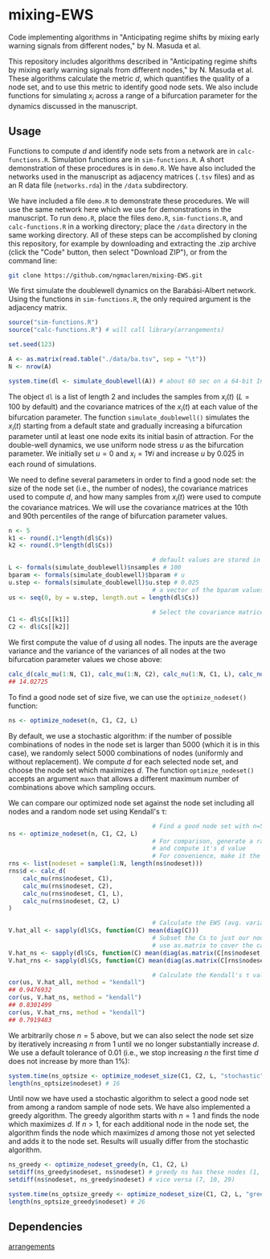 # mixing-EWS

Code implementing algorithms in "Anticipating regime shifts by mixing early warning signals from different nodes," by N. Masuda et al. 

This repository includes algorithms described in "Anticipating regime shifts by mixing early warning signals from different nodes," by N. Masuda et al. These algorithms calculate the metric $d$, which quantifies the quality of a node set, and to use this metric to identify good node sets. We also include functions for simulating $x_i$ across a range of a bifurcation parameter for the dynamics discussed in the manuscript.

## Usage

Functions to compute $d$ and identify node sets from a network are in `calc-functions.R`. Simulation functions are in `sim-functions.R`. A short demonstration of these procedures is in `demo.R`. We have also included the networks used in the manuscript as adjacency matrices (`.tsv` files) and as an R data file (`networks.rda`) in the `/data` subdirectory.

We have included a file `demo.R` to demonstrate these procedures. We will use the same network here which we use for demonstrations in the manuscript. To run `demo.R`, place the files `demo.R`, `sim-functions.R`, and `calc-functions.R` in a working directory; place the `/data` directory in the same working directory. All of these steps can be accomplished by cloning this repository, for example by downloading and extracting the .zip archive (click the "Code" button, then select "Download ZIP"), or from the command line:

```sh
git clone https://github.com/ngmaclaren/mixing-EWS.git
```

We first simulate the doublewell dynamics on the Barabási-Albert network. Using the functions in `sim-functions.R`, the only required argument is the adjacency matrix.
```R
source("sim-functions.R")
source("calc-functions.R") # will call library(arrangements)

set.seed(123)

A <- as.matrix(read.table("./data/ba.tsv", sep = "\t"))
N <- nrow(A)

system.time(dl <- simulate_doublewell(A)) # about 60 sec on a 64-bit Intel Core i3-5010U CPU @ 2.10GHz

```
The object `dl` is a list of length 2 and includes the samples from $x_i(t)$ ($L = 100$ by default) and the covariance matrices of the $x_i(t)$ at each value of the bifurcation parameter. The function `simulate_doublewell()` simulates the $x_i(t)$ starting from a default state and gradually increasing a bifurcation parameter until at least one node exits its initial basin of attraction. For the double-well dynamics, we use uniform node stress $u$ as the bifurcation parameter. We initially set $u=0$ and $x_i = 1 \forall i$ and increase $u$ by 0.025 in each round of simulations. 

We need to define several parameters in order to find a good node set: the size of the node set (i.e., the number of nodes), the covariance matrices used to compute $d$, and how many samples from $x_i(t)$ were used to compute the covariance matrices. We will use the covariance matrices at the 10th and 90th percentiles of the range of bifurcation parameter values.

```R
n <- 5
k1 <- round(.1*length(dl$Cs))
k2 <- round(.9*length(dl$Cs))

                                        # default values are stored in the simulate_* formals
L <- formals(simulate_doublewell)$nsamples # 100
bparam <- formals(simulate_doublewell)$bparam # u
u.step <- formals(simulate_doublewell)$u.step # 0.025
                                        # a vector of the bparam values
us <- seq(0, by = u.step, length.out = length(dl$Cs))

                                        # Select the covariance matrices at k1 and k2
C1 <- dl$Cs[[k1]]
C2 <- dl$Cs[[k2]]

```
We first compute the value of $d$ using all nodes. The inputs are the average variance and the variance of the variances of all nodes at the two bifurcation parameter values we chose above:
```R
calc_d(calc_mu(1:N, C1), calc_mu(1:N, C2), calc_nu(1:N, C1, L), calc_nu(1:N, C2, L))
## 14.02725
```
To find a good node set of size five, we can use the `optimize_nodeset()` function:
```R
ns <- optimize_nodeset(n, C1, C2, L)
```
By default, we use a stochastic algorithm: if the number of possible combinations of nodes in the node set is larger than 5000 (which it is in this case), we randomly select 5000 combinations of nodes (uniformly and without replacement). We compute $d$ for each selected node set, and choose the node set which maximizes $d$. The function `optimize_nodeset()` accepts an argument `maxn` that allows a different maximum number of combinations above which sampling occurs. 

We can compare our optimized node set against the node set including all nodes and a random node set using Kendall's τ:

```R
                                        # Find a good node set with n=5
ns <- optimize_nodeset(n, C1, C2, L)
                                        # For comparison, generate a random node set
                                        # and compute it's d value
                                        # For convenience, make it the same structure as ns
rns <- list(nodeset = sample(1:N, length(ns$nodeset)))
rns$d <- calc_d(
    calc_mu(rns$nodeset, C1),
    calc_mu(rns$nodeset, C2),
    calc_nu(rns$nodeset, C1, L),
    calc_nu(rns$nodeset, C2, L)
)

                                        # Calculate the EWS (avg. variance)
V.hat_all <- sapply(dl$Cs, function(C) mean(diag(C)))
                                        # Subset the Cs to just our nodes
                                        # use as.matrix to cover the case of one node
V.hat_ns <- sapply(dl$Cs, function(C) mean(diag(as.matrix(C[ns$nodeset, ns$nodeset]))))
V.hat_rns <- sapply(dl$Cs, function(C) mean(diag(as.matrix(C[rns$nodeset, rns$nodeset]))))

                                        # Calculate the Kendall's τ values
cor(us, V.hat_all, method = "kendall")
## 0.9476932
cor(us, V.hat_ns, method = "kendall")
## 0.8301499
cor(us, V.hat_rns, method = "kendall") 
## 0.7919483
```

We arbitrarily chose $n=5$ above, but we can also select the node set size by iteratively increasing $n$ from 1 until we no longer substantially increase $d$. We use a default tolerance of 0.01 (i.e., we stop increasing $n$ the first time $d$ does not increase by more than 1%):

```R
system.time(ns_optsize <- optimize_nodeset_size(C1, C2, L, "stochastic")) # about 5 sec
length(ns_optsize$nodeset) # 16
```

Until now we have used a stochastic algorithm to select a good node set from among a random sample of node sets. We have also implemented a greedy algorithm. The greedy algorithm starts with $n=1$ and finds the node which maximizes $d$. If $n>1$, for each additional node in the node set, the algorithm finds the node which maximizes $d$ among those not yet selected and adds it to the node set. Results will usually differ from the stochastic algorithm.

```R
ns_greedy <- optimize_nodeset_greedy(n, C1, C2, L)
setdiff(ns_greedy$nodeset, ns$nodeset) # greedy ns has these nodes (1, 15, 38), stochastic ns does not
setdiff(ns$nodeset, ns_greedy$nodeset) # vice versa (7, 10, 29)

system.time(ns_optsize_greedy <- optimize_nodeset_size(C1, C2, L, "greedy")) # 0.377 sec
length(ns_optsize_greedy$nodeset) # 26
```

## Dependencies

[arrangements](https://cran.r-project.org/package=arrangements)
